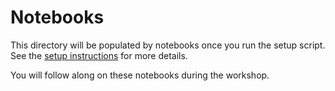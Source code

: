 # Notebooks

This directory will be populated by notebooks once you run the setup script. See the [setup instructions](https://flatironinstitute.github.io/ccn-software-fens-2024/#setup) for more details.

You will follow along on these notebooks during the workshop.
